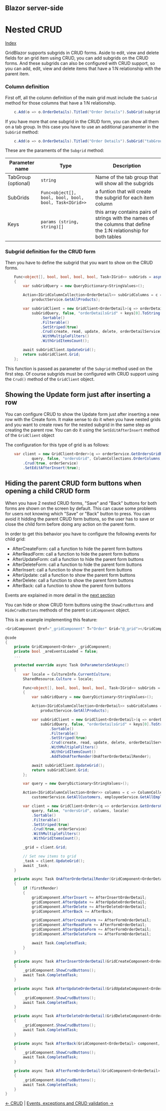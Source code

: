 ## Blazor server-side

# Nested CRUD

[Index](Documentation.md)

GridBlazor supports subgrids in CRUD forms. Aside to edit, view and delete fields for an grid item using CRUD, you can add subgrids on the CRUD forms. 
And these subgrids can also be configured with CRUD support, so you can add, edit, view and delete items that have a 1:N relationship with the parent item.

### Column definition

First off, all the column definition of the main grid must include the ```SubGrid``` method for those columns that have a 1:N relationship. 

```c#
    c.Add(o => o.OrderDetails).Titled("Order Details").SubGrid(subgrid, ("OrderID", "OrderID"));
```

If you have more that one subgrid in the CRUD form, you can show all them on a tab group. In this case you have to use an additional paramenter in the ```SubGrid``` method:

```c#
    c.Add(o => o.OrderDetails).Titled("Order Details").SubGrid("tabGroup1", subgrid, ("OrderID", "OrderID"));
```

These are the paraments of the ```Subgrid``` method:

Parameter name | Type | Description 
-------------- | ---- | -----------
TabGroup (optional) | ```string``` | Name of the tab group that will show all the subgrids
SubGrids | ```Func<object[], bool, bool, bool, bool, Task<IGrid>>``` | a funtion that will create the subgrid for each item column
Keys | ```params (string, string)[]``` | this array contains pairs of strings with the names of the columns that define the 1:N relationship for both tables

### Subgrid definition for the CRUD form

Then you have to define the subgrid that you want to show on the CRUD forms.

```c#
    Func<object[], bool, bool, bool, bool, Task<IGrid>> subGrids = async (keys, create, read, update, delete) =>
    {
        var subGridQuery = new QueryDictionary<StringValues>();

        Action<IGridColumnCollection<OrderDetail>> subGridColumns = c => ColumnCollections.OrderDetailColumnsCrud(c,
            productService.GetAllProducts);

        var subGridClient = new GridClient<OrderDetail>(q => orderDetailService.GetOrderDetailsGridRows(subGridColumns, keys, q),
            subGridQuery, false, "orderDetailsGrid" + keys[0].ToString(), subGridColumns, locale)
                .Sortable()
                .Filterable()
                .SetStriped(true)
                .Crud(create, read, update, delete, orderDetailService)
                .WithMultipleFilters()
                .WithGridItemsCount();

        await subGridClient.UpdateGrid();
        return subGridClient.Grid;
    };
```
This function is passed as parameter of the ```Subgrid``` method used on the first step. Of course subgrids must be configured with CRUD support using the ```Crud()``` method of the ```GridClient``` object.

## Showing the Update form just after inserting a row

You can configure CRUD to show the Update form just after inserting a new row with the Create form. 
It make sense to do it when you have nested grids and you want to create rows for the nested subgrid in the same step as creating the parent row.
You can do it using the ```SetEditAfterInsert``` method of the ```GridClient``` object

The configuration for this type of grid is as follows:

```c#
    var client = new GridClient<Order>(q => orderService.GetOrdersGridRows(ColumnCollections.OrderColumns, q),
            query, false, "ordersGrid", ColumnCollections.OrderColumns, locale)
        .Crud(true, orderService)
        .SetEditAfterInsert(true);
```

## Hiding the parent CRUD form buttons when opening a child CRUD form

When you have 2 nested CRUD forms, "Save" and "Back" buttons for both forms are shown on the screen by default. 
This can cause some problems for users not knowing which "Save" or "Back" button to press.
You can avoid it hidding the parent CRUD form buttons, so the user has to save or close the child form before doing any action on the parent form.

In order to get this behavior you have to configure the following events for child grid:
- AfterCreateForm: call a function to hide the parent form buttons
- AfterReadForm: call a function to hide the parent form buttons
- AfterUpdateForm: call a function to hide the parent form buttons
- AfterDeleteForm: call a function to hide the parent form buttons
- AfterInsert: call a function to show the parent form buttons
- AfterUpdate: call a function to show the parent form buttons
- AfterDelete: call a function to show the parent form buttons
- AfterBack: call a function to show the parent form buttons

Events are explained in more detail in the [next section](Events.md)

You can hide or show CRUD form buttons using the ```ShowCrudButtons``` and ```HideCrudButtons``` methods of the parent ```GridComponent``` object.

This is an example implementing this feature:

```c#
<GridComponent @ref="_gridComponent" T="Order" Grid="@_grid"></GridComponent>

@code
{
    private GridComponent<Order> _gridComponent;
    private bool _areEventsLoaded = false;
    ...

    protected override async Task OnParametersSetAsync()
    {
        var locale = CultureInfo.CurrentCulture;
        SharedResource.Culture = locale;

        Func<object[], bool, bool, bool, bool, Task<IGrid>> subGrids = async (keys, create, read, update, delete) =>
        {
            var subGridQuery = new QueryDictionary<StringValues>();

            Action<IGridColumnCollection<OrderDetail>> subGridColumns = c => ColumnCollections.OrderDetailColumnsCrud(c,
                productService.GetAllProducts);

            var subGridClient = new GridClient<OrderDetail>(q => orderDetailService.GetOrderDetailsGridRows(subGridColumns, keys, q),
                subGridQuery, false, "orderDetailsGrid" + keys[0].ToString(), subGridColumns, locale)
                    .Sortable()
                    .Filterable()
                    .SetStriped(true)
                    .Crud(create, read, update, delete, orderDetailService)
                    .WithMultipleFilters()
                    .WithGridItemsCount()
                    .AddToOnAfterRender(OnAfterOrderDetailRender);

            await subGridClient.UpdateGrid();
            return subGridClient.Grid;
        };

        var query = new QueryDictionary<StringValues>();

        Action<IGridColumnCollection<Order>> columns = c => ColumnCollections.OrderColumnsWithNestedCrud(c,
            customerService.GetAllCustomers, employeeService.GetAllEmployees, shipperService.GetAllShippers, subGrids);

        var client = new GridClient<Order>(q => orderService.GetOrdersGridRows(columns, q),
            query, false, "ordersGrid", columns, locale)
            .Sortable()
            .Filterable()
            .SetStriped(true)
            .Crud(true, orderService)
            .WithMultipleFilters()
            .WithGridItemsCount();

        _grid = client.Grid;

        // Set new items to grid
        _task = client.UpdateGrid();
        await _task;
    }

    private async Task OnAfterOrderDetailRender(GridComponent<OrderDetail> gridComponent, bool firstRender)
    {
        if (firstRender)
        {
            gridComponent.AfterInsert += AfterInsertOrderDetail;
            gridComponent.AfterUpdate += AfterUpdateOrderDetail;
            gridComponent.AfterDelete += AfterDeleteOrderDetail;
            gridComponent.AfterBack += AfterBack;

            gridComponent.AfterCreateForm += AfterFormOrderDetail;
            gridComponent.AfterReadForm += AfterFormOrderDetail;
            gridComponent.AfterUpdateForm += AfterFormOrderDetail;
            gridComponent.AfterDeleteForm += AfterFormOrderDetail;

            await Task.CompletedTask;
        }
    }

    private async Task AfterInsertOrderDetail(GridCreateComponent<OrderDetail> component, OrderDetail item)
    {
        _gridComponent.ShowCrudButtons();
        await Task.CompletedTask;
    }

    private async Task AfterUpdateOrderDetail(GridUpdateComponent<OrderDetail> component, OrderDetail item)
    {
        _gridComponent.ShowCrudButtons();
        await Task.CompletedTask;
    }

    private async Task AfterDeleteOrderDetail(GridDeleteComponent<OrderDetail> component, OrderDetail item)
    {
        _gridComponent.ShowCrudButtons();
        await Task.CompletedTask;
    }

    private async Task AfterBack(GridComponent<OrderDetail> component, OrderDetail item)
    {
        _gridComponent.ShowCrudButtons();
        await Task.CompletedTask;
    }

    private async Task AfterFormOrderDetail(GridComponent<OrderDetail> gridComponent, OrderDetail item)
    {
        _gridComponent.HideCrudButtons();
        await Task.CompletedTask;
    }
}
```

[<- CRUD](Crud.md) | [Events, exceptions and CRUD validation ->](Events.md)
